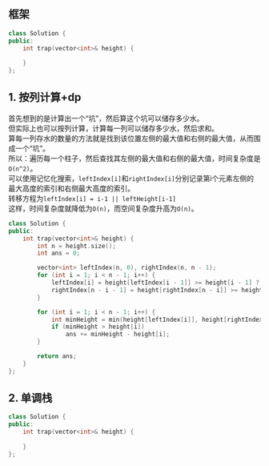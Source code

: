 ## 框架
```cpp
class Solution {
public:
    int trap(vector<int>& height) {
        
    }
};
```
  
## 1. 按列计算+dp
首先想到的是计算出一个“坑”，然后算这个坑可以储存多少水。  
但实际上也可以按列计算，计算每一列可以储存多少水，然后求和。  
算每一列存水的数量的方法就是找到该位置左侧的最大值和右侧的最大值，从而围成一个“坑”。  
所以：遍历每一个柱子，然后查找其左侧的最大值和右侧的最大值，时间复杂度是`O(n^2)`。  
可以使用记忆化搜索，`leftIndex[i]`和`rightIndex[i]`分别记录第i个元素左侧的最大高度的索引和右侧最大高度的索引。  
转移方程为`leftIndex[i] = i-1 || leftHeight[i-1]`  
这样，时间复杂度就降低为`O(n)`，而空间复杂度升高为`O(n)`。  
```cpp
class Solution {
public:
    int trap(vector<int>& height) {
        int n = height.size();
        int ans = 0;

        vector<int> leftIndex(n, 0), rightIndex(n, n - 1);
        for (int i = 1; i < n - 1; i++) {
            leftIndex[i] = height[leftIndex[i - 1]] >= height[i - 1] ? leftIndex[i - 1] : i - 1;
            rightIndex[n - i - 1] = height[rightIndex[n - i]] >= height[n - i] ? rightIndex[n - i] : n - i;
        }

        for (int i = 1; i < n - 1; i++) {
            int minHeight = min(height[leftIndex[i]], height[rightIndex[i]]);
            if (minHeight > height[i])
                ans += minHeight - height[i];
        }

        return ans;
    }
};
```
  
## 2. 单调栈

```cpp
class Solution {
public:
    int trap(vector<int>& height) {
        
    }
};
```